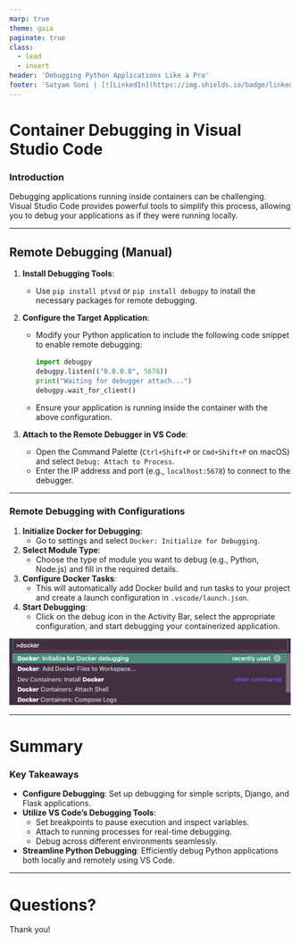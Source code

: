 ```yaml
---
marp: true
theme: gaia
paginate: true
class:
  - lead
  - invert
header: 'Debugging Python Applications Like a Pro'
footer: 'Satyam Soni | [![LinkedIn](https://img.shields.io/badge/linkedin-%230077B5.svg?style=for-the-badge&logo=linkedin&logoColor=white)](https://www.linkedin.com/in/-satyamsoni/)'
---
```

<style>
section {
   font-size: 27px;
}
</style>

# Container Debugging in Visual Studio Code

### Introduction

Debugging applications running inside containers can be challenging. Visual Studio Code provides powerful tools to simplify this process, allowing you to debug your applications as if they were running locally.

---

<style scoped>
section {
   font-size: 22px;
}
</style>

## Remote Debugging (Manual)


1. **Install Debugging Tools**: 
   - Use `pip install ptvsd` or `pip install debugpy` to install the necessary packages for remote debugging.

2. **Configure the Target Application**:
   - Modify your Python application to include the following code snippet to enable remote debugging:
     ```python
     import debugpy
     debugpy.listen(("0.0.0.0", 5678))
     print("Waiting for debugger attach...")
     debugpy.wait_for_client()
     ```
   - Ensure your application is running inside the container with the above configuration.

3. **Attach to the Remote Debugger in VS Code**:
   - Open the Command Palette (`Ctrl+Shift+P` or `Cmd+Shift+P` on macOS) and select `Debug: Attach to Process`.
   - Enter the IP address and port (e.g., `localhost:5678`) to connect to the debugger.

---

<style scoped>
section {
   font-size: 22px;
}
</style>

### Remote Debugging with Configurations

1. **Initialize Docker for Debugging**:
   - Go to settings and select `Docker: Initialize for Debugging`.
2. **Select Module Type**:
   - Choose the type of module you want to debug (e.g., Python, Node.js) and fill in the required details.
3. **Configure Docker Tasks**:
   - This will automatically add Docker build and run tasks to your project and create a launch configuration in `.vscode/launch.json`.
4. **Start Debugging**:
   - Click on the debug icon in the Activity Bar, select the appropriate configuration, and start debugging your containerized application.

![debug](./images/vscode_settings.png)

---

<style scoped>
section {
   font-size: 24px;
}
</style>

# Summary

### Key Takeaways
- **Configure Debugging**: Set up debugging for simple scripts, Django, and Flask applications.
- **Utilize VS Code’s Debugging Tools**:
  - Set breakpoints to pause execution and inspect variables.
  - Attach to running processes for real-time debugging.
  - Debug across different environments seamlessly.
- **Streamline Python Debugging**: Efficiently debug Python applications both locally and remotely using VS Code.

---

# Questions?

Thank you!